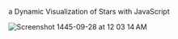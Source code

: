  a Dynamic Visualization of Stars with JavaScript

 ![Screenshot 1445-09-28 at 12 03 14 AM](https://github.com/rgd01sh/Galaxy-Motion-Simulation/assets/128194619/5bf85aab-fbbd-483c-9cb0-3084ebbca67f)
